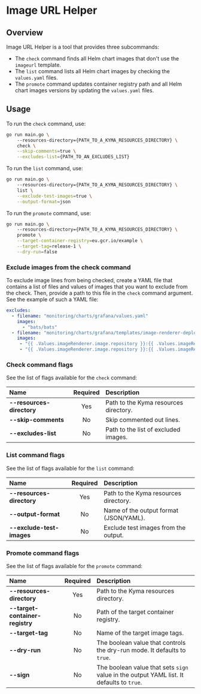 # Image URL Helper

## Overview

Image URL Helper is a tool that provides three subcommands:

* The `check` command finds all Helm chart images that don't use the `imageurl` template.
* The `list` command lists all Helm chart images by checking the `values.yaml` files.
* The `promote` command updates container registry path and all Helm chart images versions by updating the `values.yaml` files.

## Usage

To run the `check` command, use:
```bash
go run main.go \ 
    --resources-directory={PATH_TO_A_KYMA_RESOURCES_DIRECTORY} \
    check \
    --skip-comments=true \
    --excludes-list={PATH_TO_AN_EXCLUDES_LIST}
```

To run the `list` command, use:
```bash
go run main.go \ 
    --resources-directory={PATH_TO_A_KYMA_RESOURCES_DIRECTORY} \
    list \
    --exclude-test-images=true \
    --output-format=json
```

To run the `promote` command, use:
```bash
go run main.go \ 
    --resources-directory={PATH_TO_A_KYMA_RESOURCES_DIRECTORY} \
    promote \
    --target-container-registry=eu.gcr.io/example \
    --target-tag=release-1 \
    --dry-run=false
```
### Exclude images from the check command
To exclude image lines from being checked, create a YAML file that contains a list of files and values of images that you want to exclude from the check. Then, provide a path to this file in the `check` command argument. See the example of such a YAML file:

```yaml
excludes:
  - filename: "monitoring/charts/grafana/values.yaml"
    images:
      - "bats/bats"
  - filename: "monitoring/charts/grafana/templates/image-renderer-deployment.yaml"
    images:
     - "{{ .Values.imageRenderer.image.repository }}:{{ .Values.imageRenderer.image.tag }}@sha256:{{ .Values.imageRenderer.image.sha }}"
     - "{{ .Values.imageRenderer.image.repository }}:{{ .Values.imageRenderer.image.tag }}"
```


### Check command flags

See the list of flags available for the `check` command:

| Name                      | Required | Description                                                                                          |
| :------------------------ | :------: | :--------------------------------------------------------------------------------------------------- |
| **--resources-directory** |   Yes    | Path to the Kyma resources directory.|
| **--skip-comments**       |    No    | Skip commented out lines.|
| **--excludes-list**       |    No    | Path to the list of excluded images.|

### List command flags

See the list of flags available for the `list` command:

| Name                      | Required | Description                                                                                          |
| :------------------------ | :------: | :--------------------------------------------------------------------------------------------------- |
| **--resources-directory** |   Yes    | Path to the Kyma resources directory.|
| **--output-format**       |    No    | Name of the output format (JSON/YAML).|
| **--exclude-test-images**  |    No    | Exclude test images from the output.|


### Promote command flags

See the list of flags available for the `promote` command:

| Name                      | Required | Description                                                                                          |
| :------------------------ | :------: | :--------------------------------------------------------------------------------------------------- |
| **--resources-directory** |   Yes    | Path to the Kyma resources directory.|
| **--target-container-registry** |    No    | Path of the target container registry.|
| **--target-tag**  |    No    | Name of the target image tags.|
| **--dry-run**  |    No    | The boolean value that controls the dry-run mode. It defaults to `true`.|
| **--sign**  |    No    | The boolean value that sets `sign` value in the output YAML list. It defaults to `true`.|
